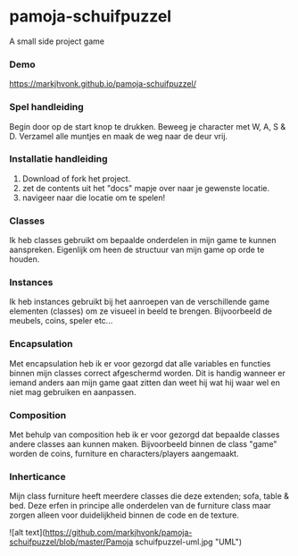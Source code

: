 # pamoja-schuifpuzzel
A small side project game

### Demo
https://markjhvonk.github.io/pamoja-schuifpuzzel/

### Spel handleiding
Begin door op de start knop te drukken. Beweeg je character met W, A, S & D. Verzamel alle muntjes en maak de weg naar de deur vrij.

### Installatie handleiding
1. Download of fork het project.
2. zet de contents uit het "docs" mapje over naar je gewenste locatie.
3. navigeer naar die locatie om te spelen!

### Classes
Ik heb classes gebruikt om bepaalde onderdelen in mijn game te kunnen aanspreken. Eigenlijk om heen de structuur van mijn game op orde te houden.

### Instances
Ik heb instances gebruikt bij het aanroepen van de verschillende game elementen (classes) om ze visueel in beeld te brengen. Bijvoorbeeld de meubels, coins, speler etc...

### Encapsulation
Met encapsulation heb ik er voor gezorgd dat alle variables en functies binnen mijn classes correct afgeschermd worden. Dit is handig wanneer er iemand anders aan mijn game gaat zitten dan weet hij wat hij waar wel en niet mag gebruiken en aanpassen.

### Composition
Met behulp van composition heb ik er voor gezorgd dat bepaalde classes andere classes aan kunnen maken. Bijvoorbeeld binnen de class "game" worden de coins, furniture en characters/players aangemaakt.

### Inherticance
Mijn class furniture heeft meerdere classes die deze extenden; sofa, table & bed. Deze erfen in principe alle onderdelen van de furniture class maar zorgen alleen voor duidelijkheid binnen de code en de texture.

![alt text](https://github.com/markjhvonk/pamoja-schuifpuzzel/blob/master/Pamoja schuifpuzzel-uml.jpg "UML")
